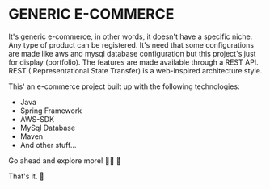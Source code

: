 # GENERIC E-COMMERCE

It's generic e-commerce, in other words, it doesn't have a specific niche.
Any type of product can be registered. It's need that some configurations
are made like aws and mysql database configuration but this project's just for display (portfolio).
The features are made available through a REST API. REST ( Representational State Transfer) is a web-inspired architecture style. 

This' an e-commerce project built up with the following technologies:

- Java
- Spring Framework
- AWS-SDK
- MySql Database
- Maven
- And other stuff...

Go ahead and explore more! 👨‍💻 🤘

That's it. 👋
